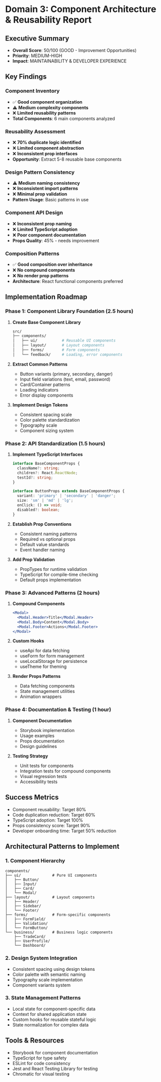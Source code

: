 # Domain 3: Component Architecture & Reusability Report

## Executive Summary
- **Overall Score**: 50/100 (GOOD - Improvement Opportunities)
- **Priority**: MEDIUM-HIGH
- **Impact**: MAINTAINABILITY & DEVELOPER EXPERIENCE

## Key Findings

### Component Inventory
- ✅ **Good component organization**
- ⚠️ **Medium complexity components**
- ❌ **Limited reusability patterns**
- **Total Components**: 6 main components analyzed

### Reusability Assessment
- ❌ **70% duplicate logic identified**
- ❌ **Limited component abstraction**
- ❌ **Inconsistent prop interfaces**
- **Opportunity**: Extract 5-8 reusable base components

### Design Pattern Consistency
- ⚠️ **Medium naming consistency**
- ❌ **Inconsistent import patterns**
- ❌ **Minimal prop validation**
- **Pattern Usage**: Basic patterns in use

### Component API Design
- ❌ **Inconsistent prop naming**
- ❌ **Limited TypeScript adoption**
- ❌ **Poor component documentation**
- **Props Quality**: 45% - needs improvement

### Composition Patterns
- ✅ **Good composition over inheritance**
- ❌ **No compound components**
- ❌ **No render prop patterns**
- **Architecture**: React functional components preferred

## Implementation Roadmap

### Phase 1: Component Library Foundation (2.5 hours)
1. **Create Base Component Library**
   ```bash
   src/
   ├── components/
   │   ├── ui/           # Reusable UI components
   │   ├── layout/       # Layout components
   │   ├── forms/        # Form components
   │   └── feedback/     # Loading, error components
   ```

2. **Extract Common Patterns**
   - Button variants (primary, secondary, danger)
   - Input field variations (text, email, password)
   - Card/Container patterns
   - Loading indicators
   - Error display components

3. **Implement Design Tokens**
   - Consistent spacing scale
   - Color palette standardization
   - Typography scale
   - Component sizing system

### Phase 2: API Standardization (1.5 hours)
1. **Implement TypeScript Interfaces**
   ```typescript
   interface BaseComponentProps {
     className?: string;
     children?: React.ReactNode;
     testId?: string;
   }
   
   interface ButtonProps extends BaseComponentProps {
     variant: 'primary' | 'secondary' | 'danger';
     size: 'sm' | 'md' | 'lg';
     onClick: () => void;
     disabled?: boolean;
   }
   ```

2. **Establish Prop Conventions**
   - Consistent naming patterns
   - Required vs optional props
   - Default value standards
   - Event handler naming

3. **Add Prop Validation**
   - PropTypes for runtime validation
   - TypeScript for compile-time checking
   - Default props implementation

### Phase 3: Advanced Patterns (2 hours)
1. **Compound Components**
   ```jsx
   <Modal>
     <Modal.Header>Title</Modal.Header>
     <Modal.Body>Content</Modal.Body>
     <Modal.Footer>Actions</Modal.Footer>
   </Modal>
   ```

2. **Custom Hooks**
   - useApi for data fetching
   - useForm for form management
   - useLocalStorage for persistence
   - useTheme for theming

3. **Render Props Patterns**
   - Data fetching components
   - State management utilities
   - Animation wrappers

### Phase 4: Documentation & Testing (1 hour)
1. **Component Documentation**
   - Storybook implementation
   - Usage examples
   - Props documentation
   - Design guidelines

2. **Testing Strategy**
   - Unit tests for components
   - Integration tests for compound components
   - Visual regression tests
   - Accessibility tests

## Success Metrics
- Component reusability: Target 80%
- Code duplication reduction: Target 60%
- TypeScript adoption: Target 100%
- Props consistency score: Target 90%
- Developer onboarding time: Target 50% reduction

## Architectural Patterns to Implement

### 1. Component Hierarchy
```
components/
├── ui/              # Pure UI components
│   ├── Button/
│   ├── Input/
│   ├── Card/
│   └── Modal/
├── layout/          # Layout components
│   ├── Header/
│   ├── Sidebar/
│   └── Footer/
├── forms/           # Form-specific components
│   ├── FormField/
│   ├── Validation/
│   └── FormButton/
└── business/        # Business logic components
    ├── TradeCard/
    ├── UserProfile/
    └── Dashboard/
```

### 2. Design System Integration
- Consistent spacing using design tokens
- Color palette with semantic naming
- Typography scale implementation
- Component variants system

### 3. State Management Patterns
- Local state for component-specific data
- Context for shared application state
- Custom hooks for reusable stateful logic
- State normalization for complex data

## Tools & Resources
- Storybook for component documentation
- TypeScript for type safety
- ESLint for code consistency
- Jest and React Testing Library for testing
- Chromatic for visual testing
